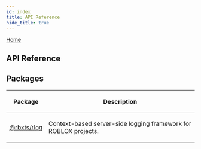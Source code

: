 ```yaml
---
id: index
title: API Reference
hide_title: true
---
```


[Home](./index.md)

## API Reference

## Packages

<table><thead><tr><th>

Package


</th><th>

Description


</th></tr></thead>
<tbody><tr><td>

[@rbxts/rlog](./rlog.md)


</td><td>

Context-based server-side logging framework for ROBLOX projects.


</td></tr>
</tbody></table>